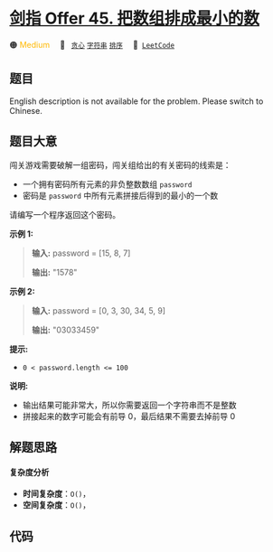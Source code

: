 # [剑指 Offer 45. 把数组排成最小的数](https://leetcode.cn/problems/ba-shu-zu-pai-cheng-zui-xiao-de-shu-lcof)

🟠 <font color=#ffb800>Medium</font>&emsp; 🔖&ensp; [`贪心`](/outline/tag/greedy.md) [`字符串`](/outline/tag/string.md) [`排序`](/outline/tag/sorting.md)&emsp; 🔗&ensp;[`LeetCode`](https://leetcode.cn/problems/ba-shu-zu-pai-cheng-zui-xiao-de-shu-lcof)

## 题目

English description is not available for the problem. Please switch to
Chinese.


## 题目大意

闯关游戏需要破解一组密码，闯关组给出的有关密码的线索是：

  * 一个拥有密码所有元素的非负整数数组 `password`
  * 密码是 `password` 中所有元素拼接后得到的最小的一个数

请编写一个程序返回这个密码。



**示例 1:**

> 
> 
> 
> 
> 
> **输入:** password = [15, 8, 7]
> 
> **输出:** "1578"

**示例  2:**

> 
> 
> 
> 
> 
> **输入:** password = [0, 3, 30, 34, 5, 9]
> 
> **输出:** "03033459"



**提示:**

  * `0 < password.length <= 100`

**说明:**

  * 输出结果可能非常大，所以你需要返回一个字符串而不是整数
  * 拼接起来的数字可能会有前导 0，最后结果不需要去掉前导 0




## 解题思路

#### 复杂度分析

- **时间复杂度**：`O()`，
- **空间复杂度**：`O()`，

## 代码

```javascript

```